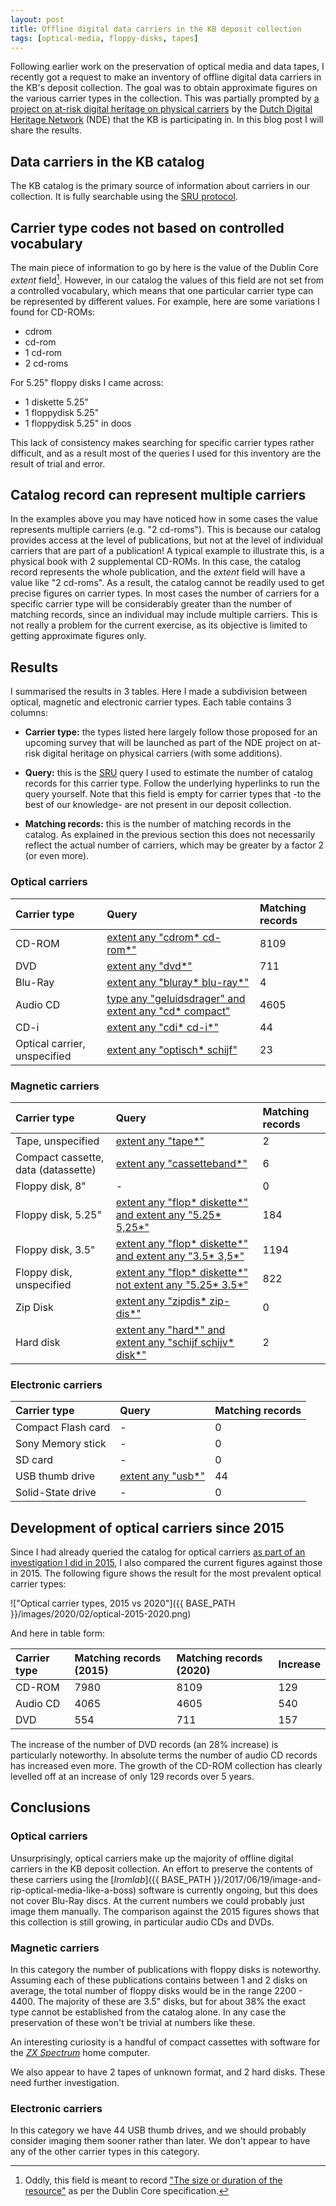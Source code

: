 ```yaml
---
layout: post
title: Offline digital data carriers in the KB deposit collection
tags: [optical-media, floppy-disks, tapes]
---
```


Following earlier work on the preservation of optical media and data tapes, I recently got a request to make an inventory of offline digital data carriers in the KB's deposit collection. The goal was to obtain approximate figures on the various carrier types in the collection. This was partially prompted by [a project on at-risk digital heritage on physical carriers](https://www.netwerkdigitaalerfgoed.nl/activiteiten/digitaal-erfgoed-houdbaar/bedreigd-digitaal-erfgoed-op-fysieke-dragers/) by the [Dutch Digital Heritage Network](https://www.netwerkdigitaalerfgoed.nl/en/) (NDE) that the KB is participating in. In this blog post I will share the results.

<!-- more -->

## Data carriers in the KB catalog

The KB catalog is the primary source of information about carriers in our collection. It is fully searchable using the [SRU protocol](https://www.loc.gov/standards/sru/).

## Carrier type codes not based on controlled vocabulary

The main piece of information to go by here is the value of the Dublin Core *extent* field[^1]. However, in our catalog the values of this field are not set from a controlled vocabulary, which means that one particular carrier type can be represented by different values. For example, here are some variations I found for CD-ROMs:

- cdrom
- cd-rom
- 1 cd-rom
- 2 cd-roms

For 5.25" floppy disks I came across:

- 1 diskette 5.25"
- 1 floppydisk 5.25"
- 1 floppydisk 5.25" in doos

This lack of consistency makes searching for specific carrier types rather difficult, and as a result most of the queries I used for this inventory are the result of trial and error.

## Catalog record can represent multiple carriers

In the examples above you may have noticed how in some cases the value represents multiple carriers (e.g. "2 cd-roms"). This is because our catalog provides access at the level of publications, but not at the level of individual carriers that are part of a publication! A typical example to illustrate this, is a physical book with 2 supplemental CD-ROMs. In this case, the catalog record represents the whole publication, and the *extent* field will have a value like "2 cd-roms". As a result, the catalog cannot be readily used to get precise figures on carrier types. In most cases the number of carriers for a specific carrier type will be considerably greater than the number of matching records, since an individual may include multiple carriers. This is not really a problem for the current exercise, as its objective is limited to getting approximate figures only.

## Results

I summarised the results in 3 tables. Here I made a subdivision between optical, magnetic and electronic carrier types. Each table contains 3 columns:

- **Carrier type:** the types listed here largely follow those proposed for an upcoming survey that will be launched as part of the NDE project on at-risk digital heritage on physical carriers (with some additions).

- **Query:** this is the [SRU](https://www.loc.gov/standards/sru/cql/) query I used to estimate the number of catalog records for this carrier type. Follow the underlying hyperlinks to run the query yourself. Note that this field is empty for carrier types that -to the best of our knowledge- are not present in our deposit collection.

- **Matching records:** this is the number of matching records in the catalog. As explained in the previous section this does not necessarily reflect the actual number of carriers, which may be greater by a factor 2 (or even more).

### Optical  carriers

|Carrier type|Query|Matching records|
|:--|:--|:--|
|CD-ROM|[extent any "cdrom\* cd-rom\*"](http://jsru.kb.nl/sru/sru?query=extent%20any%20"cdrom*%20cd-rom*&x-collection=GGC&maximumRecords=10)|8109|
|DVD|[extent any "dvd\*"](http://jsru.kb.nl/sru/sru?query=extent%20any%20"dvd*"&x-collection=GGC&maximumRecords=10)|711|
|Blu-Ray|[extent any "bluray\* blu-ray\*"](http://jsru.kb.nl/sru/sru?query=extent%20any%20"bluray*%20blu-ray*"&x-collection=GGC&maximumRecords=10)|4|
|Audio CD|[type any "geluidsdrager" and extent any "cd\* compact"](http://jsru.kb.nl/sru/sru?query=type%20any%20"geluidsdrager"%20and%20extent%20any%20"cd*%20compact"&x-collection=GGC&maximumRecords=10)|4605|
|CD-i|[extent any "cdi\* cd-i\*"](http://jsru.kb.nl/sru/sru?query=extent%20any%20"cdi*%20cd-i*"&x-collection=GGC&maximumRecords=10)|44|
|Optical carrier, unspecified|[extent any "optisch\* schijf"](http://jsru.kb.nl/sru/sru?query=extent%20any%20"optisch*%20schijf"&x-collection=GGC&maximumRecords=10)|23|

### Magnetic carriers

|Carrier type|Query|Matching records|
|:--|:--|:--|
|Tape, unspecified|[extent any "tape\*"](http://jsru.kb.nl/sru/sru?query=extent%20any%20"tape*"&x-collection=GGC&maximumRecords=10)|2|
|Compact cassette, data (datassette)|[extent any "cassetteband\*"](http://jsru.kb.nl/sru/sru?query=extent%20any%20%22cassetteband*%20datacassette*%22&x-collection=GGC&maximumRecords=10)|6|
|Floppy disk, 8"|-|0|
|Floppy disk, 5.25"|[extent any "flop\* diskette\*" and extent any "5.25\* 5,25\*"](http://jsru.kb.nl/sru/sru?query=extent%20any%20"flop*%20diskette*"%20and%20extent%20any%20"5.25*%205,25*"&x-collection=GGC&maximumRecords=10)|184|
|Floppy disk, 3.5"|[extent any "flop\* diskette\*" and extent any "3.5\* 3,5\*"](http://jsru.kb.nl/sru/sru?query=extent%20any%20"flop*%20diskette*"%20and%20extent%20any%20"3.5*%203,5*"&x-collection=GGC&maximumRecords=10)|1194|
|Floppy disk, unspecified|[extent any "flop\* diskette\*" not extent any "5.25\* 3.5\*"](http://jsru.kb.nl/sru/sru?query=extent%20any%20"flop*%20diskette*"%20not%20extent%20any%20"5.25*%203.5*"&x-collection=GGC&maximumRecords=10)|822|
|Zip Disk|[extent any "zipdis\* zip-dis\*"](http://jsru.kb.nl/sru/sru?query=extent%20any%20"zipdis*%20zip-dis*"&x-collection=GGC&maximumRecords=10)|0|
|Hard disk|[extent any "hard\*" and extent any "schijf schijv\* disk\*"](http://jsru.kb.nl/sru/sru?query=extent%20any%20"hard*"%20and%20extent%20any%20"schijf%20schijv*%20disk*"&x-collection=GGC&maximumRecords=10)|2|

### Electronic carriers

|Carrier type|Query|Matching records|
|:--|:--|:--|
|Compact Flash card|-|0|
|Sony Memory stick|-|0|
|SD card|-|0|
|USB thumb drive|[extent any "usb\*"](http://jsru.kb.nl/sru/sru?query=extent%20any%20"usb*"&x-collection=GGC&maximumRecords=10)|44|
|Solid-State drive|-|0|

## Development of optical carriers since 2015

Since I had already queried the catalog for optical carriers [as part of an investigation I did in 2015](https://zenodo.org/record/292341), I also compared the current figures against those in 2015. The following figure shows the result for the most prevalent optical carrier types:

!["Optical carrier types, 2015 vs 2020"]({{ BASE_PATH }}/images/2020/02/optical-2015-2020.png)

And here in table form:

|Carrier type|Matching records (2015)|Matching records (2020)|Increase|
|:--|:--|:--|:--|
|CD-ROM|7980|8109|129|
|Audio CD|4065|4605|540|
|DVD|554|711|157|

The increase of the number of DVD records (an 28% increase) is particularly noteworthy. In absolute terms the number of audio CD records has increased even more. The growth of the CD-ROM collection has clearly levelled off at an increase of only 129 records over 5 years.

## Conclusions

### Optical carriers

Unsurprisingly, optical carriers make up the majority of offline digital carriers in the KB deposit collection. An effort to preserve the contents of these carriers using the [*Iromlab*]({{ BASE_PATH }}/2017/06/19/image-and-rip-optical-media-like-a-boss) software is currently ongoing, but this does not cover Blu-Ray discs. At the current numbers we could probably just image them manually. The comparison against the 2015 figures shows that this collection is still growing, in particular audio CDs and DVDs.

### Magnetic carriers

In this category the number of publications with floppy disks is noteworthy. Assuming each of these publications contains between 1 and 2 disks on average, the total number of floppy disks would be in the range 2200 - 4400. The majority of these are 3.5" disks, but for about 38% the exact type cannot be established from the catalog alone. In any case the preservation of these won't be trivial at numbers like these.

An interesting curiosity is a handful of compact cassettes with software for the [*ZX Spectrum*](https://en.wikipedia.org/wiki/ZX_Spectrum) home computer.

We also appear to have 2 tapes of unknown format, and 2 hard disks. These need further investigation.

### Electronic carriers

In this category we have 44 USB thumb drives, and we should probably consider imaging them sooner rather than later. We don't appear to have any of the other carrier types in this category.

[^1]: Oddly, this field is meant to record ["The size or duration of the resource"](https://www.dublincore.org/specifications/dublin-core/dcmi-terms/terms/extent/) as per the Dublin Core specification.

